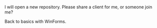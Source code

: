 I will open a new repository. Please share a client for me, or someone join me?

Back to basics with WinForms.

